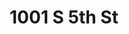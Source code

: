 ---
title: 1001 S 5th St
address: 1001 S 5th St, San Jose, CA 95112
developer: The Schoennauer Company
municipality: San Jose
units: 158
phase: Under Review
permits:
    PRE24-129:
        status: Complete
        initial_date: 2024-05-31
        final_date: 2024-07-09
        apn: [47215001]
        address: 1001 S 5th St, San Jose, CA 95112
        description: Enhanced preliminary review for the demolition of an unknown number of industrial buildings, including a designated City Landmark (American Can Company Factory and Warehouse) and contributing buildings within the Martha Gardens Packing/Packaging District (Candidate City Landmark District), for the construction of 158 townhomes in 26 buildings on an approximately 7.0-gross-acre site within the Martha Gardens Specific Plan area.
        names: DEENA MORSILLI w/ HMH; ERIK SCHOENNAUER w/ The Schoennauer Company;
geometry: ['37.32404774595342', '-121.87601338821182']
published: True
---
